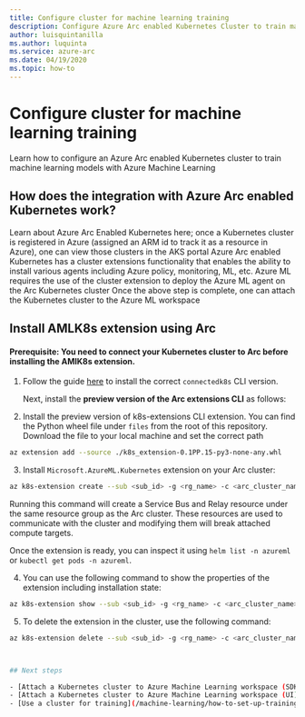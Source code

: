 ```yaml
---
title: Configure cluster for machine learning training
description: Configure Azure Arc enabled Kubernetes Cluster to train machine learning models with Azure Machine Learning
author: luisquintanilla
ms.author: luquinta
ms.service: azure-arc 
ms.date: 04/19/2020 
ms.topic: how-to 
---
```


# Configure cluster for machine learning training

Learn how to configure an Azure Arc enabled Kubernetes cluster to train machine learning models with Azure Machine Learning

## How does the integration with Azure Arc enabled Kubernetes work?

Learn about Azure Arc Enabled Kubernetes here; once a Kubernetes cluster is registered in Azure (assigned an ARM id to track it as a resource in Azure), one can view those clusters in the AKS portal
Azure Arc enabled Kubernetes has a cluster extensions functionality that enables the ability to install various agents including Azure policy, monitoring, ML, etc.
Azure ML requires the use of the cluster extension to deploy the Azure ML agent on the Arc Kubernetes cluster
Once the above step is complete, one can attach the Kubernetes cluster to the Azure ML workspace

## Install AMLK8s extension using Arc

#### Prerequisite: You need to connect your Kubernetes cluster to Arc before installing the AMlK8s extension.  
1. Follow the guide [here](https://docs.microsoft.com/en-us/azure/azure-arc/kubernetes/quickstart-connect-cluster) to install the correct `connectedk8s` CLI version.  

   Next, install the **preview version of the Arc extensions CLI** as follows:

2. Install the preview version of k8s-extensions CLI extension.  You can find the Python wheel file under `files` from the root of this repository. Download the file to your local machine and set the correct path
```bash
az extension add --source ./k8s_extension-0.1PP.15-py3-none-any.whl
```

3. Install `Microsoft.AzureML.Kubernetes` extension on your Arc cluster:

```bash
az k8s-extension create --sub <sub_id> -g <rg_name> -c <arc_cluster_name> --cluster-type connectedClusters  --extension-type Microsoft.AzureML.Kubernetes -n azureml-kubernetes-connector --release-train preview --config enableTraining=True
```

Running this command will create a Service Bus and Relay resource under the same resource group as the Arc cluster.  These resources are used to communicate with the cluster and modifying them will break attached compute targets.

Once the extension is ready, you can inspect it using `helm list -n azureml` or `kubectl get pods -n azureml`.

4. You can use the following command to show the properties of the extension including installation state:

```bash
az k8s-extension show --sub <sub_id> -g <rg_name> -c <arc_cluster_name> --cluster-type connectedclusters -n azureml-kubernetes-connector
```

5. To delete the extension in the cluster, use the following command:

```bash
az k8s-extension delete --sub <sub_id> -g <rg_name> -c <arc_cluster_name> --cluster-type connectedclusters -n azureml-kubernetes-connector



## Next steps

- [Attach a Kubernetes cluster to Azure Machine Learning workspace (SDK)](/machine-learning/how-to-attach-compute-targets)
- [Attach a Kubernetes cluster to Azure Machine Learning workspace (UI)](/machine-learning/how-to-attach-compute-studio)
- [Use a cluster for training](/machine-learning/how-to-set-up-training-targets)